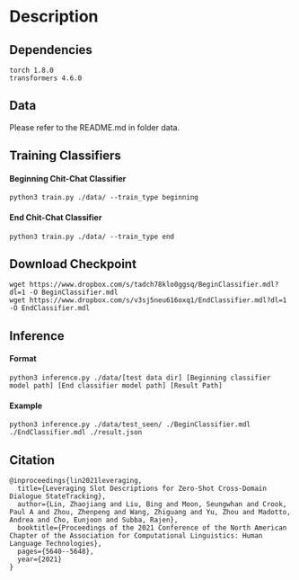 # Description
## Dependencies
```
torch 1.8.0
transformers 4.6.0
```
## Data
Please refer to the README.md in folder data.
## Training Classifiers
#### Beginning Chit-Chat Classifier
```
python3 train.py ./data/ --train_type beginning
```
#### End Chit-Chat Classifier
```
python3 train.py ./data/ --train_type end
```
## Download Checkpoint
```
wget https://www.dropbox.com/s/tadch78klo0ggsq/BeginClassifier.mdl?dl=1 -O BeginClassifier.mdl
wget https://www.dropbox.com/s/v3sj5neu616oxq1/EndClassifier.mdl?dl=1 -O EndClassifier.mdl
```
## Inference
#### Format 
```
python3 inference.py ./data/[test data dir] [Beginning classifier model path] [End classifier model path] [Result Path]
```
#### Example
```
python3 inference.py ./data/test_seen/ ./BeginClassifier.mdl ./EndClassifier.mdl ./result.json
```
## Citation
```
@inproceedings{lin2021leveraging,
  title={Leveraging Slot Descriptions for Zero-Shot Cross-Domain Dialogue StateTracking},
  author={Lin, Zhaojiang and Liu, Bing and Moon, Seungwhan and Crook, Paul A and Zhou, Zhenpeng and Wang, Zhiguang and Yu, Zhou and Madotto, Andrea and Cho, Eunjoon and Subba, Rajen},
  booktitle={Proceedings of the 2021 Conference of the North American Chapter of the Association for Computational Linguistics: Human Language Technologies},
  pages={5640--5648},
  year={2021}
}
```
